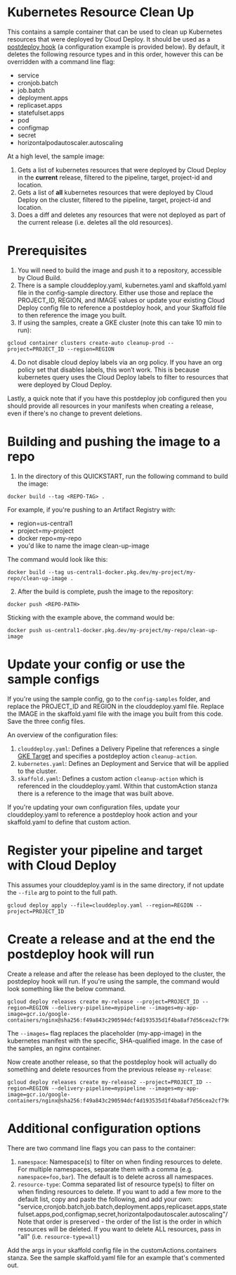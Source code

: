 # Kubernetes Resource Clean Up
This contains a sample container that can be used to clean up Kubernetes
resources that were deployed by Cloud Deploy. It should be used as a [postdeploy
hook](https://cloud.google.com/deploy/docs/hooks) (a configuration example is provided below). By default, it deletes the 
following resource types and in this order, however this can be overridden with 
a command line flag:

* service
* cronjob.batch
* job.batch
* deployment.apps
* replicaset.apps
* statefulset.apps
* pod
* configmap
* secret
* horizontalpodautoscaler.autoscaling

At a high level, the sample image:
1. Gets a list of kubernetes resources that were deployed by Cloud Deploy in the 
   **current** release, filtered to the pipeline, target, project-id and
   location.
2. Gets a list of **all** kubernetes resources that were deployed by Cloud Deploy
   on the cluster, filtered to the pipeline, target, project-id and location.
3. Does a diff and deletes any resources that were not deployed as part of the
   current release (i.e. deletes all the old resources).

# Prerequisites
1. You will need to build the image and push it to a repository, accessible by
Cloud Build.
2. There is a sample clouddeploy.yaml, kubernetes.yaml and skaffold.yaml file in
the config-sample directory. Either use those and replace the PROJECT_ID, 
REGION, and IMAGE values or update your existing Cloud Deploy config
file to reference a postdeploy hook, and your Skaffold file to then reference
the image you built.
3. If using the samples, create a GKE cluster (note this can take 10 min to run):

```
gcloud container clusters create-auto cleanup-prod --project=PROJECT_ID --region=REGION
```
4. Do not disable cloud deploy labels via an org policy. If you have an org
policy set that disables labels, this won’t work. This is because kubernetes 
query uses the Cloud Deploy labels to filter to resources that were deployed
by Cloud Deploy.

Lastly, a quick note that if you have this postdeploy job configured then you
should provide all resources in your manifests when creating a release, even if
there's no change to prevent deletions. 

# Building and pushing the image to a repo
1. In the directory of this QUICKSTART, run the following command to build the image:

```
docker build --tag <REPO-TAG> . 
```

For example, if you're pushing to an Artifact Registry with:
* region=us-central1
* project=my-project
* docker repo=my-repo
* you'd like to name the image clean-up-image

The command would look like this:

```
docker build --tag us-central1-docker.pkg.dev/my-project/my-repo/clean-up-image .
```

2. After the build is complete, push the image to the repository:

```
docker push <REPO-PATH>
```

Sticking with the example above, the command would be:

```
docker push us-central1-docker.pkg.dev/my-project/my-repo/clean-up-image
```

# Update your config or use the sample configs

If you're using the sample config, go to the `config-samples` folder, and replace
the PROJECT_ID and REGION in the clouddeploy.yaml file. Replace the IMAGE in the
skaffold.yaml file with the image you built from this code. Save the three
config files. 

An overview
of the configuration files:
1. `clouddeploy.yaml`: Defines a Delivery Pipeline that references a single
[GKE Target](https://cloud.google.com/deploy/docs/deploy-app-gke) and specifies
a postdeploy action `cleanup-action`.
1. `kubernetes.yaml`: Defines an Deployment and Service that will be applied to the cluster.
1. `skaffold.yaml`: Defines a custom action `cleanup-action` which is referenced in the clouddeploy.yaml. 
Within that customAction stanza there is a reference to the image that was
built above. 

If you're updating your own configuration files, update your clouddeploy.yaml
to reference a postdeploy hook action and your skaffold.yaml to define that
custom action.

# Register your pipeline and target with Cloud Deploy

This assumes your clouddeploy.yaml is in the same directory, if not update the 
`--file` arg to point to the full path.

```
gcloud deploy apply --file=clouddeploy.yaml --region=REGION --project=PROJECT_ID
```

# Create a release and at the end the postdeploy hook will run

Create a release and after the release has been deployed to the cluster, the
postdeploy hook will run. If you're using the sample, the command would look 
something like the below command. 

```
gcloud deploy releases create my-release --project=PROJECT_ID --region=REGION --delivery-pipeline=mypipeline --images=my-app-image=gcr.io/google-containers/nginx@sha256:f49a843c290594dcf4d193535d1f4ba8af7d56cea2cf79d1e9554f077f1e7aaa
```

The `--images=` flag replaces the placeholder (my-app-image) in the kubernetes 
manifest with the specific, SHA-qualified image. In the case of the samples, 
an nginx container.

Now create another release, so that the postdeploy hook will actually do 
something and delete resources from the previous release `my-release`:

```
gcloud deploy releases create my-release2 --project=PROJECT_ID --region=REGION --delivery-pipeline=mypipeline --images=my-app-image=gcr.io/google-containers/nginx@sha256:f49a843c290594dcf4d193535d1f4ba8af7d56cea2cf79d1e9554f077f1e7aaa
```

# Additional configuration options

There are two command line flags you can pass to the container:

1. `namespace`: Namespace(s) to filter on when finding resources to delete. For 
    multiple namespaces, separate them with a comma (e.g. `namespace=foo,bar`).
    The default is to delete across all namespaces.
2. `resource-type`: Comma separated list of resource type(s) to filter on when finding resources to
    delete. If you want to add a few more to the default list, copy and paste
    the following, and add your own:
    "service,cronjob.batch,job.batch,deployment.apps,replicaset.apps,statefulset.apps,pod,configmap,secret,horizontalpodautoscaler.autoscaling"/
    Note that order is preserved - the order of the list is the order in which
    resources will be deleted. If you want to delete ALL resources, pass in
    "all" (i.e. `resource-type=all`)

Add the args in your skaffold config file in the customActions.containers
stanza. See the sample skaffold.yaml file for an example that's commented out.